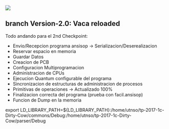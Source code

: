 <img src="https://regmedia.co.uk/2016/10/20/dirty_cow.jpg?x=648&y=348&crop=1">
<h2>branch Version-2.0: Vaca reloaded</h2>
<p>Todo andando para el 2nd Checkpoint:</p>
<ul>
  <li>Envio/Recepcion programa ansisop -> Serializacion/Deserealizacion </li>
  <li>Reservar espacio en memoria</li>
  <li>Guardar Datos</li>
  <li>Creacion de PCB</li>
  <li>Configuracion Multiprogramacion</li>
  <li>Administracion de CPUs</li>
  <li>Ejecucion Quantum configurable del programa</li>
  <li>Sincronizacion de estructuras de administracion de procesos</li>
  <li>Primitivas de operaciones -> Actualizado 100%</li>
  <li>Finalizacion correcta del programa (prueba con facil.ansisop)</li>
  <li>Funcion de Dump en la memoria</li>
</ul>

export LD_LIBRARY_PATH=${LD_LIBRARY_PATH}:/home/utnso/tp-2017-1c-Dirty-Cow/commons/Debug:/home/utnso/tp-2017-1c-Dirty-Cow/parser/Debug

